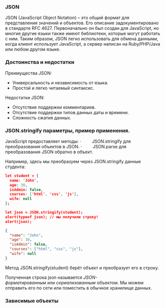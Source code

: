 ### JSON
JSON (JavaScript Object Notation) – это общий формат для представления значений и объектов. Его описание задокументировано в стандарте RFC 4627. Первоначально он был создан для JavaScript, но многие другие языки также имеют библиотеки, которые могут работать с ним. Таким образом, JSON легко использовать для обмена данными, когда клиент использует JavaScript, а сервер написан на Ruby/PHP/Java или любом другом языке.

### Достоинства и недостатки

Преимущества JSON:
- Универсальность и независимость от языка.
- Простой и легко читаемый синтаксис.

Недостатки JSON:
- Отсутствие поддержки комментариев.
- Отсутствие поддержки типов данных даты и времени.
- Сложность сжатия данных.
### JSON.stringify параметры, пример применения.
JavaScript предоставляет методы:
·         JSON.stringify для преобразования объектов в JSON.
·         JSON.parse для преобразования JSON обратно в объект.

Например, здесь мы преобразуем через JSON.stringify данные студента:

```json
let student = {
  name: 'John',
  age: 30,
  isAdmin: false,
  courses: ['html', 'css', 'js'],
  wife: null
};

let json = JSON.stringify(student);
alert(typeof json); // мы получили строку!
alert(json);

{
  "name": "John",
  "age": 30,
  "isAdmin": false,
  "courses": ["html", "css", "js"],
  "wife": null
}
```


Метод JSON.stringify(student) берёт объект и преобразует его в строку.

Полученная строка json называется _JSON-форматированным_ или _сериализованным_ объектом. Мы можем отправить его по сети или поместить в обычное хранилище данных.


### Зависимые объекты